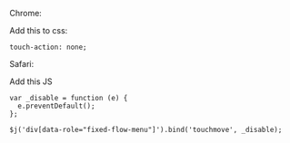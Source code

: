 Chrome:

Add this to css:

    touch-action: none;

Safari:

Add this JS

    var _disable = function (e) {
      e.preventDefault();
    };

    $j('div[data-role="fixed-flow-menu"]').bind('touchmove', _disable);
